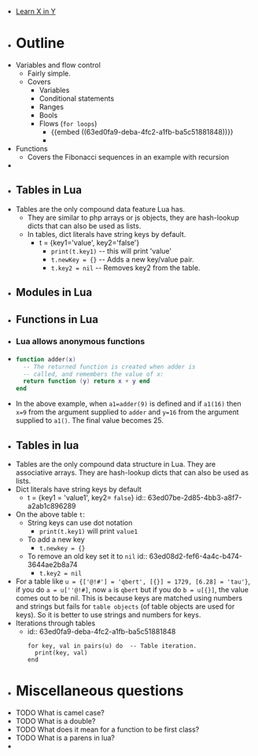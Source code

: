 - [Learn X in Y](https://learnxinyminutes.com/docs/lua/)
- # Outline
- Variables and flow control
	- Fairly simple.
	- Covers
		- Variables
		- Conditional statements
		- Ranges
		- Bools
		- Flows (`for loops`)
			- {{embed ((63ed0fa9-deba-4fc2-a1fb-ba5c51881848))}}
			-
- Functions
	- Covers the Fibonacci sequences in an example with recursion
-
- ## Tables in Lua
- Tables are the only compound data feature Lua has.
	- They are similar to php arrays or js objects, they are hash-lookup dicts that can also be used as lists.
	- In tables, dict literals have string keys by default.
		- t = {key1='value', key2='false'}
			- `print(t.key1)` -- this will print 'value'
			- `t.newKey = {}`  -- Adds a new key/value pair.
			- `t.key2 = nil`   -- Removes key2 from the table.
- ## Modules in Lua
- ## Functions in Lua
- ### Lua allows anonymous functions
- ```lua
  function adder(x)
    -- The returned function is created when adder is
    -- called, and remembers the value of x:
    return function (y) return x + y end
  end
  ```
- In the above example, when `a1=adder(9)` is defined and if `a1(16)` then `x=9` from the argument supplied to `adder` and `y=16` from the argument supplied to `a1()`. The final value becomes 25.
- ## Tables in lua
- Tables are the only compound data structure in Lua. They are associative arrays. They are hash-lookup dicts that can also be used as lists.
- Dict literals have string keys by default
	- t = {key1 = 'value1', key2= `false`}
	  id:: 63ed07be-2d85-4bb3-a8f7-a2ab1c896289
- On the above table `t`:
	- String keys can use dot notation
		- `print(t.key1)` will print `value1`
	- To add a new key
		- `t.newkey = {}`
	- To remove an old key set it to `nil`
	  id:: 63ed08d2-fef6-4a4c-b474-3644ae2b8a74
		- `t.key2 = nil`
- For a table like `u = {['@!#'] = 'qbert', [{}] = 1729, [6.28] = 'tau'}`, if you do `a = u[''@!#]`, now `a` is `qbert` but if you do `b = u[{}]`, the value comes out to be nil. This is because keys are matched using numbers and strings but fails for `table objects` (of table objects are used for keys). So it is better to use strings and numbers for keys.
- Iterations through tables
	- id:: 63ed0fa9-deba-4fc2-a1fb-ba5c51881848
	  ```
	  for key, val in pairs(u) do  -- Table iteration.
	    print(key, val)
	  end
	  ```
- # Miscellaneous questions
- TODO What is camel case?
- TODO What is a double?
- TODO What does it mean for a function to be first class?
- TODO What is a parens in lua?
-